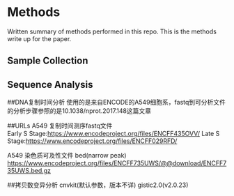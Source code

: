 # Methods

Written summary of methods performed in this repo. This is the methods write up for the paper.

## Sample Collection

## Sequence Analysis


##DNA复制时间分析
使用的是来自ENCODE的A549细胞系，fastq到可分析文件的分析步骤参照的是10.1038/nprot.2017.148这篇文章


##URLs
A549 复制时间测序fastq文件  
Early S Stage:https://www.encodeproject.org/files/ENCFF435OVV/
Late S Stage:https://www.encodeproject.org/files/ENCFF029RFD/

A549 染色质可及性文件 bed(narrow peak)
https://www.encodeproject.org/files/ENCFF735UWS/@@download/ENCFF735UWS.bed.gz

##拷贝数变异分析
cnvkit(默认参数，版本不详)
gistic2.0(v2.0.23)
